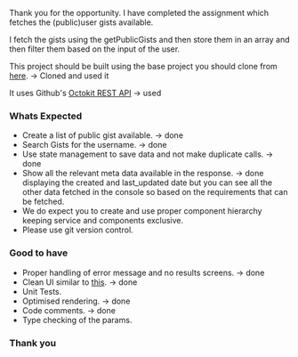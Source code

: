 

Thank you for the opportunity. I have completed the assignment which fetches the (public)user gists available.

I fetch the gists using the getPublicGists and then store them in an array and then filter them based on the input of the user.

This project should be built using the base project you should clone from [here](https://github.com/dubizzle-onboarding/gistapi). -> Cloned and used it

It uses Github's [Octokit REST API](https://octokit.github.io/rest.js/v18/) -> used 

### Whats Expected
- Create a list of public gist available. -> done
- Search Gists for the username. -> done
- Use state management to save data and not make duplicate calls. -> done
- Show all the relevant meta data available in the response. -> done displaying the created and last_updated date but you can see all the other data fetched in the console so based on the requirements that can be fetched.
- We do expect you to create and use proper component hierarchy keeping service and components exclusive. 
- Please use git version control.

### Good to have
- Proper handling of error message and no results screens. -> done
- Clean UI similar to [this](https://raw.githubusercontent.com/dubizzle-onboarding/gistapi/main/design_inspiration.png). -> done
- Unit Tests. 
- Optimised rendering. -> done
- Code comments. -> done
- Type checking of the params. 

### Thank you

